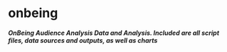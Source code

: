 # onbeing

***OnBeing Audience Analysis Data and Analysis.  Included are all script files, data sources and outputs, as well as charts***
